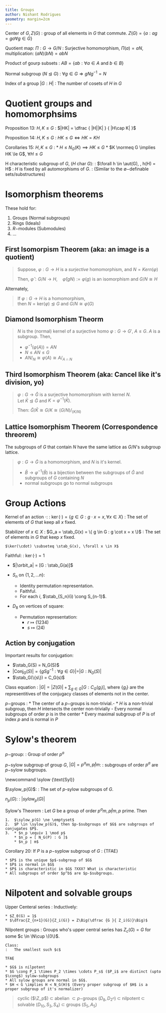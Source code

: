 ```yaml
---
title: Groups
author: Nishant Rodrigues
geometry: margin=2cm
---
```


Center of $G, Z(G)$
:   group of all elements in $G$ that commute.
    $Z(G) = \{ a: ag = ga \forall g \in G \}$

Quotient map: $\Pi:G\to G/N$
:   Surjective homomorphism, $\Pi(a) = aN$, multiplication:
    $(aN)(bN) = abN$

Product of gourp subsets
:   $AB = \{ ab: \forall a\in A \text{ and } b \in B \}$

Normal subgroup ($N \trianglelefteq G$)
:   $\forall g \in G \Longrightarrow gNg ^{-1} = N$

Index of a group $|G : H|$
:   The number of cosets of $H$ in $G$

Quotient groups and homomorphsims 
=================================

Proposition 13: $H, K \le G$
:   $|HK| = \dfrac { |H||K| } { |H\cap K| }$

Proposition 14: $H, K \le G$
:   $HK \le G \iff HK = KH$

Corollaries 15: $H, K \le G$
:   * $H \le N_G(K) \implies HK \le G$
    * $K \normeq G \implies HK \le G$, $\forall H \le G$

H characteristic subgroup of $G$, ($H$ char $G$):
:   $\forall h \in \aut(G), , h(H) = H$
:   $H$ is fixed by all automorphisms of $G$.
:   (Similar to the $\emptyset-$definable sets/substructures)



Isomorphism theorems
====================

These hold for:

1.  Groups (Normal subgroups)
2.  Rings (Ideals)
3.  $R-$modules (Submodules)
4.  ...

First Isomorpism Theorem (aka: an image is a quotient)
------------------------------------------------------

> Suppose, $\varphi: G \to H$ is a *surjective* homomorphism, and
> $N = Kern(\varphi)$
>
> Then, $\hat\varphi: G/N \to H,\quad \hat\varphi(gN) := \varphi(g)$ is
> an isomorphism and $G/N \cong H$

Alternately,

> If $\varphi: G \to H$ is a homomorphism,\
> then $N = \text{ker}(\varphi) \trianglelefteq G$ and
> $G/N \cong \varphi(G)$

Diamond Isomorphism Theorm
--------------------------

> $N$ is the (normal) kernel of a surjective homo $\varphi: G \to G'$,
> $A \le G$. $A$ is a subgroup. Then,
>
> -   $\varphi ^{-1} (\varphi (A)) = AN$
> -   $N \le AN \le G$
> -   $AN/_N \cong \varphi(A) \cong A/_{A\cap N}$

Third Isomorphism Theorem (aka: Cancel like it's division, yo)
--------------------------------------------------------------

> $\varphi: G \to \bar G$ is a surjective homomorphism with kernel $N$.\
> Let $\bar K \trianglelefteq \bar G$ and $K = \varphi ^{-1}(\bar K)$.
>
> Then: $\bar G / \bar K \cong G/K \cong (G/N)/_{(K/N)}$

Lattice Isomorphism Theorem (Correspondence threorem)
-----------------------------------------------------

The subgroups of $G$ that contain $N$ have the same lattice as $G/N$'s
subgroup lattice.

> $\varphi: G \to \bar G$ is a homomorphism, and $N$ is it's kernel.
>
> -   $\bar B \to \varphi ^{-1} (\bar B)$ is a bijection between the
>     subgroups of $\bar G$ and subgroups of $G$ containing $N$
> -   normal subgroups go to normal subgroups


Group Actions
=============

Kernel of an action $\cdot$:
:   $\ker(\cdot)  = \{ g \in G : g \cdot x = x, \forall x \in X \}$
:   The set of elements of $G$ that keep all $x$ fixed.

Stabilizer of $x \in X$
:   $G_a = \stab_G(x) =  \{ g \in G : g \cot x = x \}$
:   The set of elements in $G$ that keep $x$ fixed.

    $\ker(\cdot) \subseteq \stab_G(x), \forall x \in X$

Faithful:
:   $\ker(\cdot) = 1$

*  $|\orbit_a| =  [G : \stab_G(a)]$

*  $S_n$ on $\{1, 2, \ldots n \}$:
 
    * Identity permutation representation.
    * Faithful.
    * For each $i$, $\stab_{S_n}(i) \cong S_{n-1}$.

*  $D_8$ on vertices of square:
 
    -   Permutation representation:
        -   $r \mapsto (1 2 3 4)$
        -   $s \mapsto (2 4)$

Action by conjugation
--------------------------

Important results for conjugation:

*   $\stab_G(S) = N_G(S)$
*   $| \text{Conj}_G(S) | = \{ g S g^{-1} : \forall g \in G \}| = | G : N_G(S) |$
*   $\stab_G(\{s\}) = C_G(s)$

Class equation
:   $|G| = |Z(G)| + \sum_{g\in G}  [G: C_G(g_i)]$, where $\{ g_i \}$ are the
    representitives of the conjugacy classes of elements not in the center.
    
$p-$groups
:   * The center of a $p-$groups is non-trivial.-
    * $H$ is a non-trivial subgroup, then $H$ intersects the center non-trivially
        - Every normal subgroups of order $p$ is in the center
    * Every maximal subgroup of $P$ is of index $p$ and is normal in $P$


Sylow's theorem
===============

$p-$group:
:   Group of order $p^a$

$p-$sylow subgroup of group $G$, $|G| = p^am, p \not| m$:
:   subgroups of order $p^a$ are $p-$sylow subgroups.

\newcommand \sylow {\text{Syl}}

$\sylow_p(G)$:
:   The set of $p$-sylow subgroups of $G$.

$n_p(G)$:
:   $|sylow_p(G)|$

Sylow's Theorem
:   Let $G$ be a group of order $p^am, p \not | m, p$ prime. Then

    1.  $\sylow_p(G) \ne \emptyset$ 
    2.  $P \in \sylow_p(G)$, then $p-$subgroups of $G$ are subgroups of conjugates $P$.
    3.  * $n_p \equiv 1 \mod p$
        * $n_p = [ N_G(P) : G ]$
        * $n_p | m$

Corollary 20: If $P$ is a $p-$syplow subgroup of $G$
:   {TFAE}

    * $P$ is the unique $p$-subgroup of $G$
    * $P$ is normal in $G$
    * $P$ is characteristic in $G$ ?XXX? What is characteristic 
    * All subgroups of order $p^b$ are $p-$subgroups.

Nilpotent and solvable groups
=============================

Upper Centeral series
:   Inductively:

    * $Z_0(G) = 1$
    * $\dfrac{Z_{n+1}(G)}{Z_i(G)} = Z\Big(\dfrac {G }{ Z_i(G)}\Big)$

Nilpotent groups
:   Groups who's upper central series has $Z_c(G) = G$ for some $c \in \N\cup \{0\}$.

    Class:
    :   The smallest such $c$
    
    TFAE
    
    * $G$ is nilpotent
    * $G \cong P_1 \times P_2 \times \cdots P_s$ ($P_i$ are distinct (upto $\cong$) sylow-subgroups
    * All sylow groups are normal in $G$.
    * $H < G \implies H < N_G(H)$ (Every proper subgroup of $H$ is a proper subgroup of it's normalizer)

> cyclic ($\Z_p$) $\subset$ abelian $\subset p-$groups ($D_8, D_{2^n}$) $\subset$ nilpotent $\subset$ solvable ($D_10, S_3, S_4$) $\subset$ groups ($S_5, A_5$)
